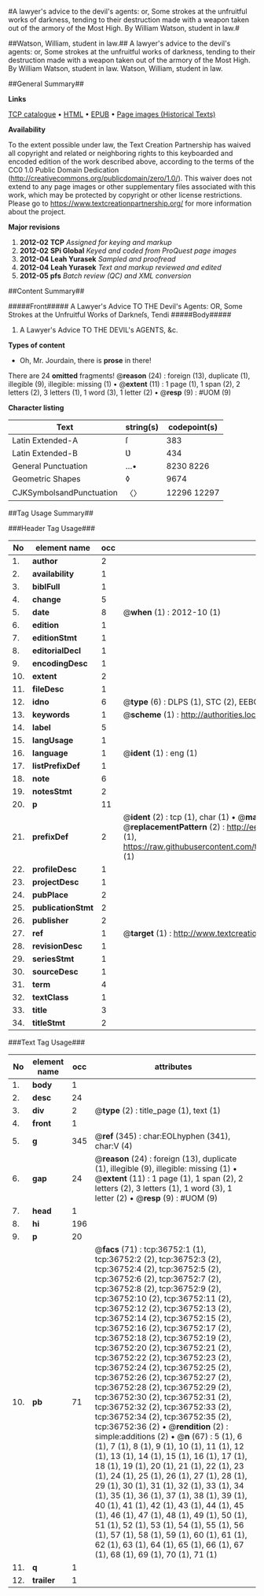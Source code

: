 #A lawyer's advice to the devil's agents: or, Some strokes at the unfruitful works of darkness, tending to their destruction made with a weapon taken out of the armory of the Most High. By William Watson, student in law.#

##Watson, William, student in law.##
A lawyer's advice to the devil's agents: or, Some strokes at the unfruitful works of darkness, tending to their destruction made with a weapon taken out of the armory of the Most High. By William Watson, student in law.
Watson, William, student in law.

##General Summary##

**Links**

[TCP catalogue](http://www.ota.ox.ac.uk/tcp/)  • 
[HTML](http://tei.it.ox.ac.uk/tcp/Texts-HTML/free/A65/A65319.html)  • 
[EPUB](http://tei.it.ox.ac.uk/tcp/Texts-EPUB/free/A65/A65319.epub) • 
[Page images (Historical Texts)](https://historicaltexts.jisc.ac.uk/eebo-99832280e)

**Availability**

To the extent possible under law, the Text Creation Partnership has waived all copyright and related or neighboring rights to this keyboarded and encoded edition of the work described above, according to the terms of the CC0 1.0 Public Domain Dedication (http://creativecommons.org/publicdomain/zero/1.0/). This waiver does not extend to any page images or other supplementary files associated with this work, which may be protected by copyright or other license restrictions. Please go to https://www.textcreationpartnership.org/ for more information about the project.

**Major revisions**

1. __2012-02__ __TCP__ *Assigned for keying and markup*
1. __2012-02__ __SPi Global__ *Keyed and coded from ProQuest page images*
1. __2012-04__ __Leah Yurasek__ *Sampled and proofread*
1. __2012-04__ __Leah Yurasek__ *Text and markup reviewed and edited*
1. __2012-05__ __pfs__ *Batch review (QC) and XML conversion*

##Content Summary##

#####Front#####
A Lawyer's Advice TO THE Devil's Agents: OR, Some Strokes at the Unfruitful Works of Darkneſs, Tendi
#####Body#####

1. A Lawyer's Advice TO THE DEVIL's AGENTS, &c.

**Types of content**

  * Oh, Mr. Jourdain, there is **prose** in there!

There are 24 **omitted** fragments! 
 @__reason__ (24) : foreign (13), duplicate (1), illegible (9), illegible: missing (1)  •  @__extent__ (11) : 1 page (1), 1 span (2), 2 letters (2), 3 letters (1), 1 word (3), 1 letter (2)  •  @__resp__ (9) : #UOM (9)

**Character listing**


|Text|string(s)|codepoint(s)|
|---|---|---|
|Latin Extended-A|ſ|383|
|Latin Extended-B|Ʋ|434|
|General Punctuation|…•|8230 8226|
|Geometric Shapes|◊|9674|
|CJKSymbolsandPunctuation|〈〉|12296 12297|

##Tag Usage Summary##

###Header Tag Usage###

|No|element name|occ|attributes|
|---|---|---|---|
|1.|__author__|2||
|2.|__availability__|1||
|3.|__biblFull__|1||
|4.|__change__|5||
|5.|__date__|8| @__when__ (1) : 2012-10 (1)|
|6.|__edition__|1||
|7.|__editionStmt__|1||
|8.|__editorialDecl__|1||
|9.|__encodingDesc__|1||
|10.|__extent__|2||
|11.|__fileDesc__|1||
|12.|__idno__|6| @__type__ (6) : DLPS (1), STC (2), EEBO-CITATION (1), PROQUEST (1), VID (1)|
|13.|__keywords__|1| @__scheme__ (1) : http://authorities.loc.gov/ (1)|
|14.|__label__|5||
|15.|__langUsage__|1||
|16.|__language__|1| @__ident__ (1) : eng (1)|
|17.|__listPrefixDef__|1||
|18.|__note__|6||
|19.|__notesStmt__|2||
|20.|__p__|11||
|21.|__prefixDef__|2| @__ident__ (2) : tcp (1), char (1)  •  @__matchPattern__ (2) : ([0-9\-]+):([0-9IVX]+) (1), (.+) (1)  •  @__replacementPattern__ (2) : http://eebo.chadwyck.com/downloadtiff?vid=$1&page=$2 (1), https://raw.githubusercontent.com/textcreationpartnership/Texts/master/tcpchars.xml#$1 (1)|
|22.|__profileDesc__|1||
|23.|__projectDesc__|1||
|24.|__pubPlace__|2||
|25.|__publicationStmt__|2||
|26.|__publisher__|2||
|27.|__ref__|1| @__target__ (1) : http://www.textcreationpartnership.org/docs/. (1)|
|28.|__revisionDesc__|1||
|29.|__seriesStmt__|1||
|30.|__sourceDesc__|1||
|31.|__term__|4||
|32.|__textClass__|1||
|33.|__title__|3||
|34.|__titleStmt__|2||


###Text Tag Usage###

|No|element name|occ|attributes|
|---|---|---|---|
|1.|__body__|1||
|2.|__desc__|24||
|3.|__div__|2| @__type__ (2) : title_page (1), text (1)|
|4.|__front__|1||
|5.|__g__|345| @__ref__ (345) : char:EOLhyphen (341), char:V (4)|
|6.|__gap__|24| @__reason__ (24) : foreign (13), duplicate (1), illegible (9), illegible: missing (1)  •  @__extent__ (11) : 1 page (1), 1 span (2), 2 letters (2), 3 letters (1), 1 word (3), 1 letter (2)  •  @__resp__ (9) : #UOM (9)|
|7.|__head__|1||
|8.|__hi__|196||
|9.|__p__|20||
|10.|__pb__|71| @__facs__ (71) : tcp:36752:1 (1), tcp:36752:2 (2), tcp:36752:3 (2), tcp:36752:4 (2), tcp:36752:5 (2), tcp:36752:6 (2), tcp:36752:7 (2), tcp:36752:8 (2), tcp:36752:9 (2), tcp:36752:10 (2), tcp:36752:11 (2), tcp:36752:12 (2), tcp:36752:13 (2), tcp:36752:14 (2), tcp:36752:15 (2), tcp:36752:16 (2), tcp:36752:17 (2), tcp:36752:18 (2), tcp:36752:19 (2), tcp:36752:20 (2), tcp:36752:21 (2), tcp:36752:22 (2), tcp:36752:23 (2), tcp:36752:24 (2), tcp:36752:25 (2), tcp:36752:26 (2), tcp:36752:27 (2), tcp:36752:28 (2), tcp:36752:29 (2), tcp:36752:30 (2), tcp:36752:31 (2), tcp:36752:32 (2), tcp:36752:33 (2), tcp:36752:34 (2), tcp:36752:35 (2), tcp:36752:36 (2)  •  @__rendition__ (2) : simple:additions (2)  •  @__n__ (67) : 5 (1), 6 (1), 7 (1), 8 (1), 9 (1), 10 (1), 11 (1), 12 (1), 13 (1), 14 (1), 15 (1), 16 (1), 17 (1), 18 (1), 19 (1), 20 (1), 21 (1), 22 (1), 23 (1), 24 (1), 25 (1), 26 (1), 27 (1), 28 (1), 29 (1), 30 (1), 31 (1), 32 (1), 33 (1), 34 (1), 35 (1), 36 (1), 37 (1), 38 (1), 39 (1), 40 (1), 41 (1), 42 (1), 43 (1), 44 (1), 45 (1), 46 (1), 47 (1), 48 (1), 49 (1), 50 (1), 51 (1), 52 (1), 53 (1), 54 (1), 55 (1), 56 (1), 57 (1), 58 (1), 59 (1), 60 (1), 61 (1), 62 (1), 63 (1), 64 (1), 65 (1), 66 (1), 67 (1), 68 (1), 69 (1), 70 (1), 71 (1)|
|11.|__q__|1||
|12.|__trailer__|1||
